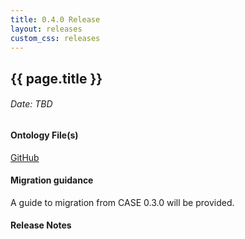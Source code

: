 ```yaml
---
title: 0.4.0 Release
layout: releases
custom_css: releases
---
```


## {{ page.title }}

###### Date: _TBD_

#### Ontology File(s)

[GitHub](https://github.com/casework/CASE/tree/develop)

#### Migration guidance

A guide to migration from CASE 0.3.0 will be provided.

#### Release Notes

